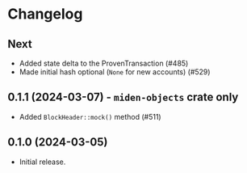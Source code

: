 # Changelog

## Next

* Added state delta to the ProvenTransaction (#485)
* Made initial hash optional (`None` for new accounts) (#529)

## 0.1.1 (2024-03-07) - `miden-objects` crate only

* Added `BlockHeader::mock()` method (#511)

## 0.1.0 (2024-03-05)

* Initial release.
